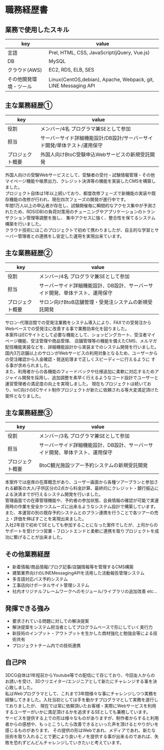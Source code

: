 # 職務経歴書

## 業務で使用したスキル
|key|value|
|----|----|
|言語|Prel, HTML, CSS, JavaScript(jQuery, Vue.js)|
|DB|MySQL|
|クラウド(AWS)|EC2, RDS, ELB, SES|
|その他開発環境・ツール|Linux(CentOS,debian), Apache, Webpack, git, LINE Messaging API|

## 主な業務経歴①
|key|value|
|----|----|
|役割|メンバー/4名 プログラマ兼SEとして参加|
|担当|サーバーサイド詳細機能設計/DB設計/サーバーサイド開発/単体テスト/運用保守|
|プロジェクト概要|外国人向けBtoC受験申込Webサービスの新規受託開発|

外国人向けの受験Webサービスとして、受験者の受付・試験情報管理・その他マイページ機能や帳票出力、クレジット決済等の機能を実装したCMSを構築しました。<br>
プロジェクト自体は1年以上続いており、都度改修フェーズで新機能の実装や既存機能の改修が行われ、現在四次フェーズの開発が進行中です。<br>
年間1万人以上の申込者が存在し、試験開催毎に瞬間的なアクセス集中が予測されたため、RDS(DB)の負荷対策用のチューニングやアプリケーションのトランザクション管理等調整を施し、
集中アクセスに強く、整合性を保てるシステム構築を行いました。<br>
クラウド技術にはこのプロジェクトで初めて携わりましたが、自主的な学習とサーバー管理者との連携をし安定した運用を実現出来ています。

## 主な業務経歴②
|key|value|
|----|----|
|役割|メンバー/4名 プログラマ兼SEとして参加|
|担当|サーバーサイド詳細機能設計、DB設計、サーバーサイド開発、単体テスト、運用保守|
|プロジェクト概要|サロン向けBtoB店舗管理・受発注システムの新規受託開発|

サロン-代理店間での受発注業務をシステム導入により、FAXでの受発注からWebベースでの受発注に改善する事で業務効率化を図りました。<br>
本案件はECサイトとして必要な機能として、ショッピングカート、受注者マイページ機能、受注管理や商品管理、
店舗管理等の機能を備えたCMS、メルマガ配信機能実装などを、詳細機能設計から実装までのシステム開発を行いました。
国内3万店舗以上のサロンがWebサービスの利用対象となるため、ユーザーからの受注確認から入金確認・発送処理まで正しくスピーディーに行えるように
する事が求められました。<br>
また、利用者からの各機能のフィードバックや仕様追加に柔軟に対応するためアジャイル開発を採用し、追加調整を素早く行えるようなコード設計でユーザーと運営管理者の満足度の向上を実現しました。
現在もプロジェクトは続いており、toC向けのECサイト制作プロジェクトが新たに依頼される等大変満足頂けた案件となりました。

## 主な業務経歴③
|key|value|
|----|----|
|役割|メンバー/3名 プログラマ兼SEとして参加|
|担当|サーバーサイド詳細機能設計、DB設計、サーバーサイド開発、単体テスト、運用保守|
|プロジェクト概要|BtoC観光施設ツアー予約システムの新規受託開発|

本案件では座席の在庫概念があり、ユーザー画面から各種ツアープランと参加される顧客の大人/子供区分の2点から料金計算、最終的にクレジット・銀行振込による決済までが行えるシステム開発を行いました。<br>
管理画面での在庫管理機能や、予約者の参加状態、会員情報の確認が可能で実運用時の作業を安全かつスムーズに出来るようなシステム設計で構築しています。<br>
また、本運営の別の既存予約システムとのプラン連携を行うことで各ツアーの売上・評価を伸ばすことを実現出来ました。<br>
入社2年目で初めてSEとしても参加することになった案件でしたが、上司からのサポートを受けつつ営業・フロントエンドと柔軟に連携を取りプロジェクトを成功に繋げることが出来ました。

## その他業務経歴
- 新着情報/商品情報/ブログ記事/店舗情報等を管理するCMS構築
- 建築業界向けのLINEMessagingAPIを活用した活動報告管理システム
- 多言語対応バス予約システム
- 工事店向けポータルサイト管理システム
- 社内オリジナルフレームワークへのモジュール/ライブラリの追加改善
etc...

## 発揮できる強み
- 要求されている問題に対しての解決提案
- 解決提案をシステム担当者としてプログラムベースで形にしていく実行力
- 新技術のインプット・アウトプットを生かした商材強化と勉強会等による技術共有
- プロジェクトチーム内での技術連携

## 自己PR
3DCG自体は1年程前からYoutube等での配信にて存じており、今回友人からのお誘いを受け、3Dクリエイター/エンジニアとして新たにチャレンジする事を決心致しました。<br>
私はWebプログラマとして、これまで3年間様々な事にチャレンジしつつ実務を経験してきました。入社当初としては手を動かすプログラマとして実務を遂行しておりましたが、
現在では常に依頼頂いたお客様・実際にWebサービスを利用するユーザーがいかに満足頂けるかを追求するSEとしても兼務しています。<br>
サービスを提供する上での形は様々なものがありますが、制作者からすると利用者からの感想や、もっとこうしたら改善できるといった声を頂けるとやりがいを感じるものがあります。
その提供の形はWebであれ、メディアであれ、新たな技術を取り入れることで更により良いモノを提供する事が出来るのであれば、失敗を恐れずどんどんチャレンジしていきたいと考えています。


